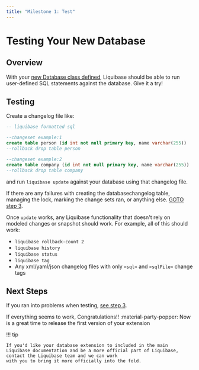 ```yaml
---
title: "Milestone 1: Test"
---
```


# Testing Your New Database

## Overview

With your [new Database class defined](../milestone1-step1), Liquibase should be able to run user-defined SQL statements against the database. Give it a try!

## Testing

Create a changelog file like:

```sql
-- liquibase formatted sql

--changeset example:1
create table person (id int not null primary key, name varchar(255))
--rollback drop table person

--changeset example:2
create table company (id int not null primary key, name varchar(255))
--rollback drop table company
```

and run `liquibase update` against your database using that changelog file.

If there are any failures with creating the databasechangelog table, managing the lock, marking the change sets ran, or anything else. [GOTO step 3](../milestone1-step3).

Once `update` works, any Liquibase functionality that doesn't rely on modeled changes or snapshot should work. For example, all of this should work:

- `liquibase rollback-count 2`
- `liquibase history`
- `liquibase status`
- `liquibase tag`
- Any xml/yaml/json changelog files with only `<sql>` and `<sqlFile>` change tags

## Next Steps

If you ran into problems when testing, [see step 3](../milestone1-step3).

If everything seems to work, Congratulations!! :material-party-popper: Now is a great time to release the first version of your extension

!!! tip

    If you'd like your database extension to included in the main Liquibase documentation and be a more official part of Liquibase, contact the Liquibase team and we can work
    with you to bring it more officially into the fold.